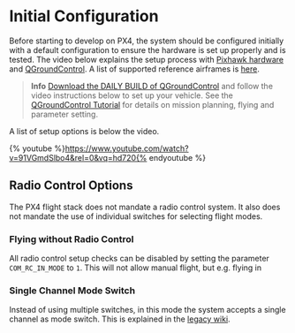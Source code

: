 # Initial Configuration

Before starting to develop on PX4, the system should be configured initially with a default configuration to ensure the hardware is set up properly and is tested. The video below explains the setup process with [Pixhawk hardware](../flight_controller/pixhawk.md) and [QGroundControl](../qgc/README.md). A list of supported reference airframes is [here](../airframes/architecture.md).

> **Info** [Download the DAILY BUILD of QGroundControl](https://docs.qgroundcontrol.com/en/releases/daily_builds.html) and follow the video instructions below to set up your vehicle. See the [QGroundControl Tutorial](../qgc/README.md) for details on mission planning, flying and parameter setting.

A list of setup options is below the video.

{% youtube %}https://www.youtube.com/watch?v=91VGmdSlbo4&rel=0&vq=hd720{% endyoutube %}

## Radio Control Options

The PX4 flight stack does not mandate a radio control system. It also does not mandate the use of individual switches for selecting flight modes.

### Flying without Radio Control

All radio control setup checks can be disabled by setting the parameter `COM_RC_IN_MODE` to `1`. This will not allow manual flight, but e.g. flying in 

### Single Channel Mode Switch

Instead of using multiple switches, in this mode the system accepts a single channel as mode switch. This is explained in the [legacy wiki](https://pixhawk.org/peripherals/radio-control/opentx/single_channel_mode_switch).

